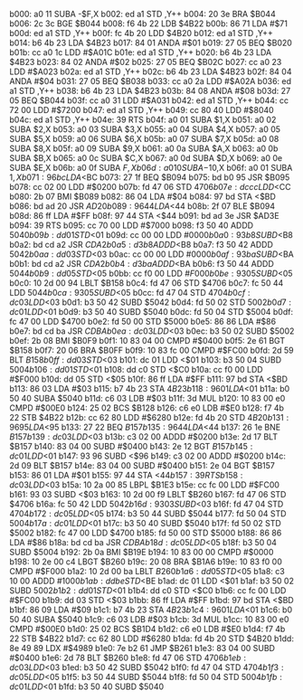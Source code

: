 b000: a0 11        SUBA   -$F,X
b002: ed a1        STD    ,Y++
b004: 20 3e        BRA    $B044
b006: 2c 3c        BGE    $B044
b008: f6 4b 22     LDB    $4B22
b00b: 86 71        LDA    #$71
b00d: ed a1        STD    ,Y++
b00f: fc 4b 20     LDD    $4B20
b012: ed a1        STD    ,Y++
b014: b6 4b 23     LDA    $4B23
b017: 84 01        ANDA   #$01
b019: 27 05        BEQ    $B020
b01b: cc a0 1c     LDD    #$A01C
b01e: ed a1        STD    ,Y++
b020: b6 4b 23     LDA    $4B23
b023: 84 02        ANDA   #$02
b025: 27 05        BEQ    $B02C
b027: cc a0 23     LDD    #$A023
b02a: ed a1        STD    ,Y++
b02c: b6 4b 23     LDA    $4B23
b02f: 84 04        ANDA   #$04
b031: 27 05        BEQ    $B038
b033: cc a0 2a     LDD    #$A02A
b036: ed a1        STD    ,Y++
b038: b6 4b 23     LDA    $4B23
b03b: 84 08        ANDA   #$08
b03d: 27 05        BEQ    $B044
b03f: cc a0 31     LDD    #$A031
b042: ed a1        STD    ,Y++
b044: cc 72 00     LDD    #$7200
b047: ed a1        STD    ,Y++
b049: cc 80 40     LDD    #$8040
b04c: ed a1        STD    ,Y++
b04e: 39           RTS
b04f: a0 01        SUBA   $1,X
b051: a0 02        SUBA   $2,X
b053: a0 03        SUBA   $3,X
b055: a0 04        SUBA   $4,X
b057: a0 05        SUBA   $5,X
b059: a0 06        SUBA   $6,X
b05b: a0 07        SUBA   $7,X
b05d: a0 08        SUBA   $8,X
b05f: a0 09        SUBA   $9,X
b061: a0 0a        SUBA   $A,X
b063: a0 0b        SUBA   $B,X
b065: a0 0c        SUBA   $C,X
b067: a0 0d        SUBA   $D,X
b069: a0 0e        SUBA   $E,X
b06b: a0 0f        SUBA   $F,X
b06d: a0 10        SUBA   -$10,X
b06f: a0 01        SUBA   $1,X
b071: 96 bc        LDA    <$BC
b073: 27 1f        BEQ    $B094
b075: bd b0 95     JSR    $B095
b078: cc 02 00     LDD    #$0200
b07b: fd 47 06     STD    $4706
b07e: dc cc        LDD    <$CC
b080: 2b 07        BMI    $B089
b082: 86 04        LDA    #$04
b084: 97 bd        STA    <$BD
b086: bd ad 20     JSR    $AD20
b089: 96 44        LDA    <$44
b08b: 2f 07        BLE    $B094
b08d: 86 ff        LDA    #$FF
b08f: 97 44        STA    <$44
b091: bd ad 3e     JSR    $AD3E
b094: 39           RTS
b095: cc 70 00     LDD    #$7000
b098: f3 50 40     ADDD   $5040
b09b: dd 01        STD    <$01
b09d: cc 00 00     LDD    #$0000
b0a0: 93 b8        SUBD   <$B8
b0a2: bd cd a2     JSR    $CDA2
b0a5: d3 b8        ADDD   <$B8
b0a7: f3 50 42     ADDD   $5042
b0aa: dd 03        STD    <$03
b0ac: cc 00 00     LDD    #$0000
b0af: 93 ba        SUBD   <$BA
b0b1: bd cd a2     JSR    $CDA2
b0b4: d3 ba        ADDD   <$BA
b0b6: f3 50 44     ADDD   $5044
b0b9: dd 05        STD    <$05
b0bb: cc f0 00     LDD    #$F000
b0be: 93 05        SUBD   <$05
b0c0: 10 2d 00 94  LBLT   $B158
b0c4: fd 47 06     STD    $4706
b0c7: fc 50 44     LDD    $5044
b0ca: 93 05        SUBD   <$05
b0cc: fd 47 04     STD    $4704
b0cf: dc 03        LDD    <$03
b0d1: b3 50 42     SUBD   $5042
b0d4: fd 50 02     STD    $5002
b0d7: dc 01        LDD    <$01
b0d9: b3 50 40     SUBD   $5040
b0dc: fd 50 04     STD    $5004
b0df: fc 47 00     LDD    $4700
b0e2: fd 50 00     STD    $5000
b0e5: 86 86        LDA    #$86
b0e7: bd cd ba     JSR    $CDBA
b0ea: dc 03        LDD    <$03
b0ec: b3 50 02     SUBD   $5002
b0ef: 2b 08        BMI    $B0F9
b0f1: 10 83 04 00  CMPD   #$0400
b0f5: 2e 61        BGT    $B158
b0f7: 20 06        BRA    $B0FF
b0f9: 10 83 fc 00  CMPD   #$FC00
b0fd: 2d 59        BLT    $B158
b0ff: dd 03        STD    <$03
b101: dc 01        LDD    <$01
b103: b3 50 04     SUBD   $5004
b106: dd 01        STD    <$01
b108: dd c0        STD    <$C0
b10a: cc f0 00     LDD    #$F000
b10d: dd 05        STD    <$05
b10f: 86 ff        LDA    #$FF
b111: 97 bd        STA    <$BD
b113: 86 03        LDA    #$03
b115: b7 4b 23     STA    $4B23
b118: 96 01        LDA    <$01
b11a: b0 50 40     SUBA   $5040
b11d: c6 03        LDB    #$03
b11f: 3d           MUL
b120: 10 83 00 e0  CMPD   #$00E0
b124: 25 02        BCS    $B128
b126: c6 e0        LDB    #$E0
b128: f7 4b 22     STB    $4B22
b12b: cc 62 80     LDD    #$6280
b12e: fd 4b 20     STD    $4B20
b131: 96 95        LDA    <$95
b133: 27 22        BEQ    $B157
b135: 96 44        LDA    <$44
b137: 26 1e        BNE    $B157
b139: dc 03        LDD    <$03
b13b: c3 02 00     ADDD   #$0200
b13e: 2d 17        BLT    $B157
b140: 83 04 00     SUBD   #$0400
b143: 2e 12        BGT    $B157
b145: dc 01        LDD    <$01
b147: 93 96        SUBD   <$96
b149: c3 02 00     ADDD   #$0200
b14c: 2d 09        BLT    $B157
b14e: 83 04 00     SUBD   #$0400
b151: 2e 04        BGT    $B157
b153: 86 01        LDA    #$01
b155: 97 44        STA    <$44
b157: 39           RTS
b158: dc 03        LDD    <$03
b15a: 10 2a 00 85  LBPL   $B1E3
b15e: cc fc 00     LDD    #$FC00
b161: 93 03        SUBD   <$03
b163: 10 2d 00 f9  LBLT   $B260
b167: fd 47 06     STD    $4706
b16a: fc 50 42     LDD    $5042
b16d: 93 03        SUBD   <$03
b16f: fd 47 04     STD    $4704
b172: dc 05        LDD    <$05
b174: b3 50 44     SUBD   $5044
b177: fd 50 04     STD    $5004
b17a: dc 01        LDD    <$01
b17c: b3 50 40     SUBD   $5040
b17f: fd 50 02     STD    $5002
b182: fc 47 00     LDD    $4700
b185: fd 50 00     STD    $5000
b188: 86 86        LDA    #$86
b18a: bd cd ba     JSR    $CDBA
b18d: dc 05        LDD    <$05
b18f: b3 50 04     SUBD   $5004
b192: 2b 0a        BMI    $B19E
b194: 10 83 00 00  CMPD   #$0000
b198: 10 2e 00 c4  LBGT   $B260
b19c: 20 08        BRA    $B1A6
b19e: 10 83 f0 00  CMPD   #$F000
b1a2: 10 2d 00 ba  LBLT   $B260
b1a6: dd 05        STD    <$05
b1a8: c3 10 00     ADDD   #$1000
b1ab: dd be        STD    <$BE
b1ad: dc 01        LDD    <$01
b1af: b3 50 02     SUBD   $5002
b1b2: dd 01        STD    <$01
b1b4: dd c0        STD    <$C0
b1b6: cc fc 00     LDD    #$FC00
b1b9: dd 03        STD    <$03
b1bb: 86 ff        LDA    #$FF
b1bd: 97 bd        STA    <$BD
b1bf: 86 09        LDA    #$09
b1c1: b7 4b 23     STA    $4B23
b1c4: 96 01        LDA    <$01
b1c6: b0 50 40     SUBA   $5040
b1c9: c6 03        LDB    #$03
b1cb: 3d           MUL
b1cc: 10 83 00 e0  CMPD   #$00E0
b1d0: 25 02        BCS    $B1D4
b1d2: c6 e0        LDB    #$E0
b1d4: f7 4b 22     STB    $4B22
b1d7: cc 62 80     LDD    #$6280
b1da: fd 4b 20     STD    $4B20
b1dd: 8e 49 89     LDX    #$4989
b1e0: 7e b2 61     JMP    $B261
b1e3: 83 04 00     SUBD   #$0400
b1e6: 2d 78        BLT    $B260
b1e8: fd 47 06     STD    $4706
b1eb: dc 03        LDD    <$03
b1ed: b3 50 42     SUBD   $5042
b1f0: fd 47 04     STD    $4704
b1f3: dc 05        LDD    <$05
b1f5: b3 50 44     SUBD   $5044
b1f8: fd 50 04     STD    $5004
b1fb: dc 01        LDD    <$01
b1fd: b3 50 40     SUBD   $5040
